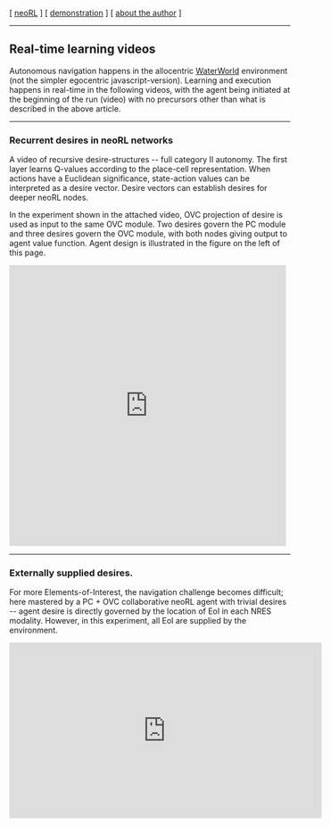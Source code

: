 [ [neoRL](index) ]   [ [demonstration](demonstrations.md) ]     [ [about the author](./about_the_author.md) ]

-----------------------------------------------------

## Real-time learning videos
Autonomous navigation happens in the allocentric [WaterWorld](https://pygame-learning-environment.readthedocs.io/en/latest/user/games/waterworld.html) environment (not the simpler egocentric javascript-version). 
Learning and execution happens in real-time in the following videos, with the agent being initiated at the beginning of the run (video) with no precursors other than what is described in the above article. 

------------------------------------------

### Recurrent desires in neoRL networks
A video of recursive desire-structures -- full category II autonomy. 
The first layer learns Q-values according to the place-cell representation. 
When actions have a Euclidean significance, state-action values can be interpreted as a desire vector.
Desire vectors can establish desires for deeper neoRL nodes.

In the experiment shown in the attached video, OVC projection of desire is used as input to the same OVC module.
Two desires govern the PC module and three desires govern the OVC module, with both nodes giving output to agent value function.
Agent design is illustrated in the figure on the left of this page.

<iframe src="https://player.vimeo.com/video/685172019?h=bf434220e7&amp;badge=0&amp;autopause=0&amp;player_id=0&amp;app_id=58479" width="496" height="504" frameborder="0" allow="autoplay; fullscreen; picture-in-picture" allowfullscreen title="A neoRL agent governed by recurrent desires."></iframe>


----

### Externally supplied desires.

For more Elements-of-Interest, the navigation challenge becomes difficult;
here mastered by a PC + OVC collaborative neoRL agent with trivial desires -- agent desire is directly governed by the location of EoI in each NRES modality.
However, in this experiment, all EoI are supplied by the environment.

<iframe width="560" height="315" src="https://www.youtube.com/embed/ZyvxaMnm92s" title="YouTube video player" frameborder="0" allow="accelerometer; autoplay; clipboard-write; encrypted-media; gyroscope; picture-in-picture" allowfullscreen></iframe>

